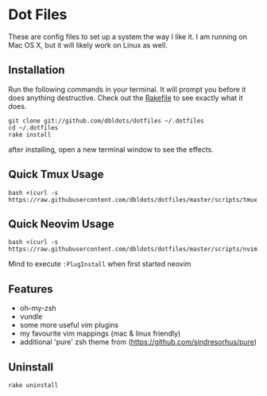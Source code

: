 # Dot Files

These are config files to set up a system the way I like it.
I am running on Mac OS X, but it will likely work on Linux as well.

## Installation

Run the following commands in your terminal. It will prompt you before it does anything destructive. Check out the [Rakefile](https://github.com/ryanb/dotfiles/blob/custom-bash-zsh/Rakefile) to see exactly what it does.

```terminal
git clone git://github.com/dbldots/dotfiles ~/.dotfiles
cd ~/.dotfiles
rake install
```
after installing, open a new terminal window to see the effects.

## Quick Tmux Usage

```
bash <(curl -s https://raw.githubusercontent.com/dbldots/dotfiles/master/scripts/tmux.sh)
```

## Quick Neovim Usage

```
bash <(curl -s https://raw.githubusercontent.com/dbldots/dotfiles/master/scripts/nvim.sh)
```

Mind to execute `:PlugInstall` when first started neovim

## Features

* oh-my-zsh
* vundle
* some more useful vim plugins
* my favourite vim mappings (mac & linux friendly)
* additional 'pure' zsh theme from (https://github.com/sindresorhus/pure)

## Uninstall

```terminal
rake uninstall
```
